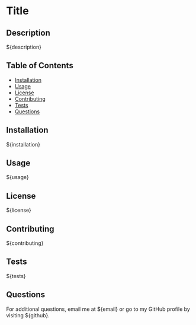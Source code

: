 # Title

## Description

${description}

## Table of Contents

- [ Installation ](#installation)
- [ Usage ](#usage)
- [ License ](#license)
- [ Contributing ](#contributing)
- [ Tests ](#test)
- [ Questions ](#questions)

## Installation

${installation}

## Usage

${usage}

## License

${license}

## Contributing

${contributing}

## Tests

${tests}

## Questions

For additional questions, email me at ${email} or go to my GitHub profile by visiting ${github}.